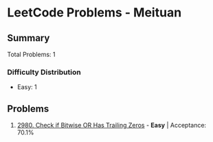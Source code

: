 # LeetCode Problems - Meituan

## Summary
Total Problems: 1

### Difficulty Distribution

- Easy: 1

## Problems

1. [2980. Check if Bitwise OR Has Trailing Zeros](https://leetcode.com/problems/check-if-bitwise-or-has-trailing-zeros/) - **Easy** | Acceptance: 70.1%